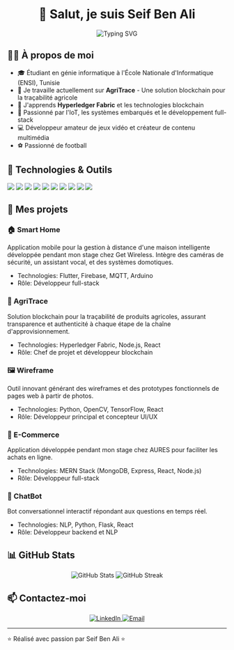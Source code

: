 # <div align="center">👋 Salut, je suis Seif Ben Ali</div>
<div align="center"><img src="https://readme-typing-svg.herokuapp.com?font=Fira+Code&pause=1000&color=2E97F7&center=true&width=435&lines=Computer+Science+Engineer;IoT+Specialist;Blockchain+Enthusiast;Full-Stack+Developer" alt="Typing SVG" /></div>

## 👨‍💻 À propos de moi
- 🎓 Étudiant en génie informatique à l'École Nationale d'Informatique (ENSI), Tunisie
- 🔭 Je travaille actuellement sur **AgriTrace** - Une solution blockchain pour la traçabilité agricole
- 🌱 J'apprends **Hyperledger Fabric** et les technologies blockchain
- 🚀 Passionné par l'IoT, les systèmes embarqués et le développement full-stack
- 💻 Développeur amateur de jeux vidéo et créateur de contenu multimédia
- ⚽ Passionné de football

## 🔧 Technologies & Outils
![](https://img.shields.io/badge/OS-Linux-informational?style=flat&logo=linux&logoColor=white&color=2bbc8a)
![](https://img.shields.io/badge/Code-Python-informational?style=flat&logo=python&logoColor=white&color=2bbc8a)
![](https://img.shields.io/badge/Code-JavaScript-informational?style=flat&logo=javascript&logoColor=white&color=2bbc8a)
![](https://img.shields.io/badge/Code-React-informational?style=flat&logo=react&logoColor=white&color=2bbc8a)
![](https://img.shields.io/badge/Code-Node.js-informational?style=flat&logo=node.js&logoColor=white&color=2bbc8a)
![](https://img.shields.io/badge/Code-TypeScript-informational?style=flat&logo=typescript&logoColor=white&color=2bbc8a)
![](https://img.shields.io/badge/Code-Go-informational?style=flat&logo=go&logoColor=white&color=2bbc8a)
![](https://img.shields.io/badge/DB-MongoDB-informational?style=flat&logo=mongodb&logoColor=white&color=2bbc8a)
![](https://img.shields.io/badge/Tools-Docker-informational?style=flat&logo=docker&logoColor=white&color=2bbc8a)
![](https://img.shields.io/badge/ML-TensorFlow-informational?style=flat&logo=tensorflow&logoColor=white&color=2bbc8a)

## 📱 Mes projets

### 🏠 Smart Home
Application mobile pour la gestion à distance d'une maison intelligente développée pendant mon stage chez Get Wireless. Intègre des caméras de sécurité, un assistant vocal, et des systèmes domotiques.
- Technologies: Flutter, Firebase, MQTT, Arduino
- Rôle: Développeur full-stack

### 🌾 AgriTrace
Solution blockchain pour la traçabilité de produits agricoles, assurant transparence et authenticité à chaque étape de la chaîne d'approvisionnement.
- Technologies: Hyperledger Fabric, Node.js, React
- Rôle: Chef de projet et développeur blockchain

### 🖼️ Wireframe
Outil innovant générant des wireframes et des prototypes fonctionnels de pages web à partir de photos.
- Technologies: Python, OpenCV, TensorFlow, React
- Rôle: Développeur principal et concepteur UI/UX

### 🛒 E-Commerce
Application développée pendant mon stage chez AURES pour faciliter les achats en ligne.
- Technologies: MERN Stack (MongoDB, Express, React, Node.js)
- Rôle: Développeur full-stack

### 🤖 ChatBot
Bot conversationnel interactif répondant aux questions en temps réel.
- Technologies: NLP, Python, Flask, React
- Rôle: Développeur backend et NLP

## 📊 GitHub Stats
<div align="center">
  <img src="https://github-readme-stats.vercel.app/api?username=seifbenali&show_icons=true&theme=radical" alt="GitHub Stats" />
  <img src="https://github-readme-streak-stats.herokuapp.com/?user=seifbenali&theme=radical" alt="GitHub Streak" />
</div>

## 📫 Contactez-moi
<div align="center">
  <a href="https://linkedin.com/in/seif-ben-ali" target="_blank">
    <img src="https://img.shields.io/badge/LinkedIn-0077B5?style=for-the-badge&logo=linkedin&logoColor=white" alt="LinkedIn" />
  </a>
  <a href="mailto:seif.benali@ensi-uma.tn">
    <img src="https://img.shields.io/badge/Email-D14836?style=for-the-badge&logo=gmail&logoColor=white" alt="Email" />
  </a>
</div>

---

⭐️ Réalisé avec passion par Seif Ben Ali ⭐️
